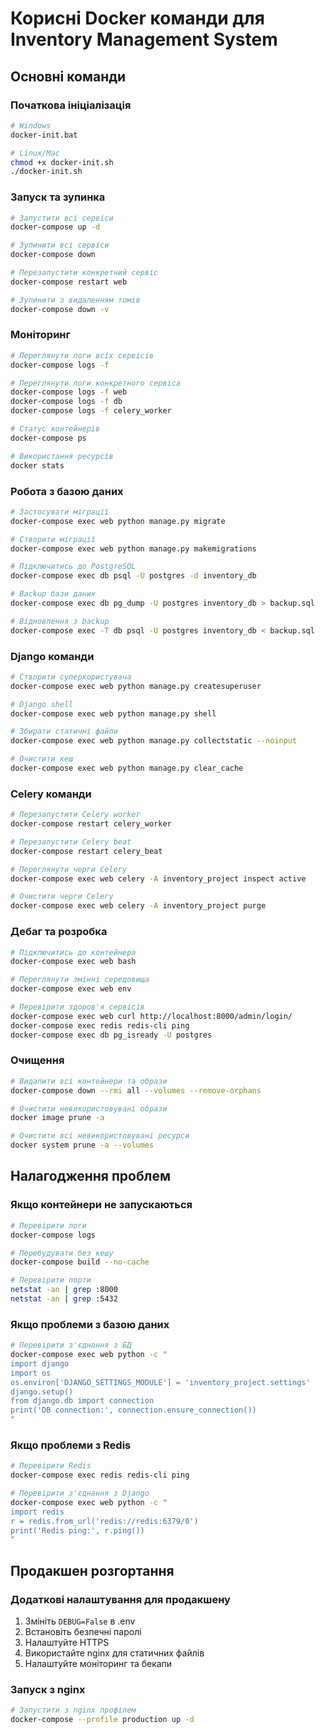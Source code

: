 # Корисні Docker команди для Inventory Management System

## Основні команди

### Початкова ініціалізація
```bash
# Windows
docker-init.bat

# Linux/Mac
chmod +x docker-init.sh
./docker-init.sh
```

### Запуск та зупинка
```bash
# Запустити всі сервіси
docker-compose up -d

# Зупинити всі сервіси
docker-compose down

# Перезапустити конкретний сервіс
docker-compose restart web

# Зупинити з видаленням томів
docker-compose down -v
```

### Моніторинг
```bash
# Переглянути логи всіх сервісів
docker-compose logs -f

# Переглянути логи конкретного сервіса
docker-compose logs -f web
docker-compose logs -f db
docker-compose logs -f celery_worker

# Статус контейнерів
docker-compose ps

# Використання ресурсів
docker stats
```

### Робота з базою даних
```bash
# Застосувати міграції
docker-compose exec web python manage.py migrate

# Створити міграції
docker-compose exec web python manage.py makemigrations

# Підключитись до PostgreSQL
docker-compose exec db psql -U postgres -d inventory_db

# Backup бази даних
docker-compose exec db pg_dump -U postgres inventory_db > backup.sql

# Відновлення з backup
docker-compose exec -T db psql -U postgres inventory_db < backup.sql
```

### Django команди
```bash
# Створити суперкористувача
docker-compose exec web python manage.py createsuperuser

# Django shell
docker-compose exec web python manage.py shell

# Збирати статичні файли
docker-compose exec web python manage.py collectstatic --noinput

# Очистити кеш
docker-compose exec web python manage.py clear_cache
```

### Celery команди
```bash
# Перезапустити Celery worker
docker-compose restart celery_worker

# Перезапустити Celery beat
docker-compose restart celery_beat

# Переглянути черги Celery
docker-compose exec web celery -A inventory_project inspect active

# Очистити черги Celery
docker-compose exec web celery -A inventory_project purge
```

### Дебаг та розробка
```bash
# Підключитись до контейнера
docker-compose exec web bash

# Переглянути змінні середовища
docker-compose exec web env

# Перевірити здоров'я сервісів
docker-compose exec web curl http://localhost:8000/admin/login/
docker-compose exec redis redis-cli ping
docker-compose exec db pg_isready -U postgres
```

### Очищення
```bash
# Видалити всі контейнери та образи
docker-compose down --rmi all --volumes --remove-orphans

# Очистити невикористовувані образи
docker image prune -a

# Очистити всі невикористовувані ресурси
docker system prune -a --volumes
```

## Налагодження проблем

### Якщо контейнери не запускаються
```bash
# Перевірити логи
docker-compose logs

# Перебудувати без кешу
docker-compose build --no-cache

# Перевірити порти
netstat -an | grep :8000
netstat -an | grep :5432
```

### Якщо проблеми з базою даних
```bash
# Перевірити з'єднання з БД
docker-compose exec web python -c "
import django
import os
os.environ['DJANGO_SETTINGS_MODULE'] = 'inventory_project.settings'
django.setup()
from django.db import connection
print('DB connection:', connection.ensure_connection())
"
```

### Якщо проблеми з Redis
```bash
# Перевірити Redis
docker-compose exec redis redis-cli ping

# Перевірити з'єднання з Django
docker-compose exec web python -c "
import redis
r = redis.from_url('redis://redis:6379/0')
print('Redis ping:', r.ping())
"
```

## Продакшен розгортання

### Додаткові налаштування для продакшену
1. Змініть `DEBUG=False` в .env
2. Встановіть безпечні паролі
3. Налаштуйте HTTPS
4. Використайте nginx для статичних файлів
5. Налаштуйте моніторинг та бекапи

### Запуск з nginx
```bash
# Запустити з nginx профілем
docker-compose --profile production up -d
```